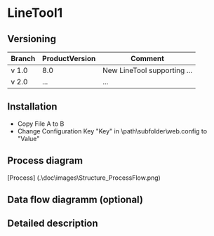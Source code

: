 # LineTool1 

## Versioning 

|Branch|ProductVersion|Comment|
|---|---|---|
|v 1.0|8.0|New LineTool supporting ...|
|v 2.0| ... | ... |

## Installation

- Copy File A to B
- Change Configuration Key "Key" in \path\subfolder\web.config to "Value"

## Process diagram

[Process] (.\doc\images\Structure_ProcessFlow.png)

## Data flow diagramm (optional)

## Detailed description
